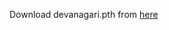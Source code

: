 Download devanagari.pth from [here](https://github.com/JaidedAI/EasyOCR/releases/download/pre-v1.1.6/devanagari.zip)